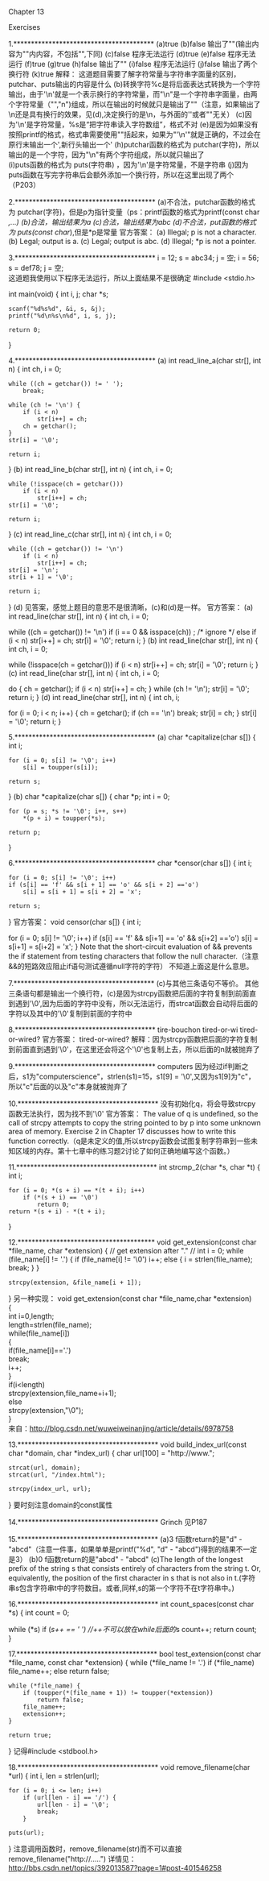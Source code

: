 Chapter 13

Exercises

1.****************************************
(a)true
(b)false  输出了"\"(输出内容为""内内容，不包括"",下同)
(c)false  程序无法运行
(d)true
(e)false  程序无法运行
(f)true
(g)true
(h)false  输出了"\"
(i)false  程序无法运行
(j)false  输出了两个换行符
(k)true
解释：
这道题目需要了解字符常量与字符串字面量的区别，putchar、puts输出的内容是什么
(b)转换字符%c是将后面表达式转换为一个字符输出，由于'\n'就是一个表示换行的字符常量，而"\n"是一个字符串字面量，由两个字符常量（"\","n")组成，所以在输出的时候就只是输出了"\"（注意，如果输出了\n还是具有换行的效果，见(d),决定换行的是\n，与外面的''或者""无关）
(c)因为'\n'是字符常量，%s是“把字符串读入字符数组”，格式不对
(e)是因为如果没有按照printf的格式，格式串需要使用""括起来，如果为"'\n'"就是正确的，不过会在原行末输出一个',新行头输出一个'
(h)putchar函数的格式为 putchar(字符)，所以输出的是一个字符，因为"\n"有两个字符组成，所以就只输出了\
(i)puts函数的格式为 puts(字符串) ，因为'\n'是字符常量，不是字符串
(j)因为puts函数在写完字符串后会额外添加一个换行符，所以在这里出现了两个（P203）

2.****************************************
(a)不合法，putchar函数的格式为 putchar(字符)，但是p为指针变量（ps：printf函数的格式为printf(const char *,...)
(b)合法，输出结果为a
(c)合法，输出结果为abc
(d)不合法，put函数的格式为 puts(const char*),但是*p是常量
官方答案：
(a) Illegal; p is not a character.
(b) Legal; output is a.
(c) Legal; output is abc.
(d) Illegal; *p is not a pointer.

3.****************************************
i = 12; s = abc34; j = 空;
i = 56; s = def78; j = 空;  
这道题我使用以下程序无法运行，所以上面结果不是很确定
#include <stdio.h>

int main(void)
{
    int i, j;
    char *s;

    scanf("%d%s%d", &i, s, &j);
    printf("%d\n%s\n%d", i, s, j);

    return 0;
}

4.****************************************
(a)
int read_line_a(char str[], int n)
{
    int ch, i = 0;

    while ((ch = getchar()) != ' ');
        break;

    while (ch != '\n') {
        if (i < n)
            str[i++] = ch;
        ch = getchar();
    }
    str[i] = '\0';

    return i;
}
(b)
int read_line_b(char str[], int n)
{
    int ch, i = 0;

    while (!isspace(ch = getchar()))
        if (i < n)
            str[i++] = ch;
    str[i] = '\0';

    return i;
}
(c)
int read_line_c(char str[], int n)
{
    int ch, i = 0;

    while ((ch = getchar()) != '\n')
        if (i < n)
            str[i++] = ch;
    str[i] = '\n';
    str[i + 1] = '\0';

    return i;
}
(d)
见答案，感觉上题目的意思不是很清晰，(c)和(d)是一样。
官方答案：
(a)
int read_line(char str[], int n)
{
  int ch, i = 0;

  while ((ch = getchar()) != '\n')
    if (i == 0 && isspace(ch))
      ;   /* ignore */
    else if (i < n)
      str[i++] = ch;
  str[i] = '\0';
  return i;
}
(b)
int read_line(char str[], int n)
{
  int ch, i = 0;

  while (!isspace(ch = getchar()))
    if (i < n)
      str[i++] = ch;
  str[i] = '\0';
  return i;
}
(c)
int read_line(char str[], int n)
{
  int ch, i = 0;

  do {
    ch = getchar();
    if (i < n)
      str[i++] = ch;
  } while (ch != '\n');
  str[i] = '\0';
  return i;
}
(d)
int read_line(char str[], int n)
{
  int ch, i;

  for (i = 0; i < n; i++) {
    ch = getchar();
    if (ch == '\n')
      break;
    str[i] = ch;
  }
  str[i] = '\0';
  return i;
}

5.****************************************
(a)
char *capitalize(char s[])
{
    int i;

    for (i = 0; s[i] != '\0'; i++)
        s[i] = toupper(s[i]);

    return s;
}
(b)
char *capitalize(char s[])
{
    char *p;
    int i = 0;

    for (p = s; *s != '\0'; i++, s++)
        *(p + i) = toupper(*s);

    return p;
}

6.****************************************
char *censor(char s[])
{
    int i;

    for (i = 0; s[i] != '\0'; i++)
    if (s[i] == 'f' && s[i + 1] == 'o' && s[i + 2] =='o')
        s[i] = s[i + 1] = s[i + 2] = 'x';

    return s;
}
官方答案：
void censor(char s[])
{
  int i;

  for (i = 0; s[i] != '\0'; i++)
    if (s[i] == 'f' && s[i+1] == 'o' && s[i+2] =='o')
      s[i] = s[i+1] = s[i+2] = 'x';
}
Note that the short-circuit evaluation of && prevents the if statement from testing characters that follow the null character.（注意&&的短路效应阻止if语句测试遵循null字符的字符）
不知道上面这是什么意思。

7.****************************************
(c)与其他三条语句不等价。
其他三条语句都是输出一个换行符，(c)是因为strcpy函数把后面的字符复制到前面直到遇到'\0',因为后面的字符中没有，所以无法运行，而strcat函数会自动将后面的字符以及其中的'\0'复制到前面的字符中

8.****************************************
tire-bouchon
tired-or-wi
tired-or-wired?
官方答案：
tired-or-wired?
解释：因为strcpy函数把后面的字符复制到前面直到遇到'\0'，在这里还会将这个'\0'也复制上去，所以后面的n就被抛弃了

9.****************************************
computers
因为经过if判断之后，s1为"computerscience"，strlen(s1)=15，s1[9] = '\0',又因为s1[9]为"c"，所以"c"后面的以及"c"本身就被抛弃了

10.****************************************
没有初始化q，将会导致strcpy函数无法执行，因为找不到'\0'
官方答案：
The value of q is undefined, so the call of strcpy attempts to copy the string pointed to by p into some unknown area of memory. Exercise 2 in Chapter 17 discusses how to write this function correctly.（q是未定义的值,所以strcpy函数会试图复制字符串到一些未知区域的内存。第十七章中的练习题2讨论了如何正确地编写这个函数。）

11.****************************************
int strcmp_2(char *s, char *t)
{
    int i;

    for (i = 0; *(s + i) == *(t + i); i++)
        if (*(s + i) == '\0')
            return 0;
    return *(s + i) - *(t + i);
}

12.***************************************
void get_extension(const char *file_name, char *extension)
{
    // get extension after "." //
    int i = 0;
    while (file_name[i] != '.') {
        if (file_name[i] != '\0')
            i++;
        else {
            i = strlen(file_name);
            break;
        }
    }

    strcpy(extension, &file_name[i + 1]);
}
另一种实现：
void get_extension(const char *file_name,char *extension)  
{  
    int i=0,length;  
    length=strlen(file_name);  
        while(file_name[i])  
    {  
        if(file_name[i]=='.')  
        break;  
        i++;  
    }  
    if(i<length)  
    strcpy(extension,file_name+i+1);  
    else  
    strcpy(extension,"\0");  
}  
来自：http://blog.csdn.net/wuweiweinanjing/article/details/6978758

13.****************************************
void build_index_url(const char *domain, char *index_url)
{
    char url[100] = "http://www.";

    strcat(url, domain);
    strcat(url, "/index.html");

    strcpy(index_url, url);
}
要时刻注意domain的const属性

14.****************************************
Grinch
见P187

15.****************************************
(a)3  f函数return的是"d" - "abcd"（注意一件事，如果单单是printf("%d", "d" - "abcd")得到的结果不一定是3）
(b)0  f函数return的是"abcd" - "abcd"
(c)The length of the longest prefix of the string s that consists entirely of characters from the string t. Or, equivalently, the position of the first character in s that is not also in t.(字符串s包含字符串t中的字符数目。或者,同样,s的第一个字符不在t字符串中。)

16.**************************************** 
int count_spaces(const char *s)
{
  int count = 0;

  while (*s)
    if (*s++ == ' ')    //++不可以放在while后面的*s
      count++;
  return count;
}

17.****************************************
bool test_extension(const char *file_name, const char *extension)
{
    while (*file_name != '.')
        if (*file_name)
            file_name++;
        else
            return false;

    while (*file_name) {
        if (toupper(*(file_name + 1)) != toupper(*extension))
            return false;
        file_name++;
        extension++;
    }

    return true;
}
记得#include <stdbool.h>

18.****************************************
void remove_filename(char *url)
{
    int i, len = strlen(url);

    for (i = 0; i <= len; i++)
        if (url[len - i] == '/') {
            url[len - i] = '\0';
            break;
        }

    puts(url);
}
注意调用函数时，remove_filename(str)而不可以直接remove_filename("http://.....")
详情见：http://bbs.csdn.net/topics/392013587?page=1#post-401546258